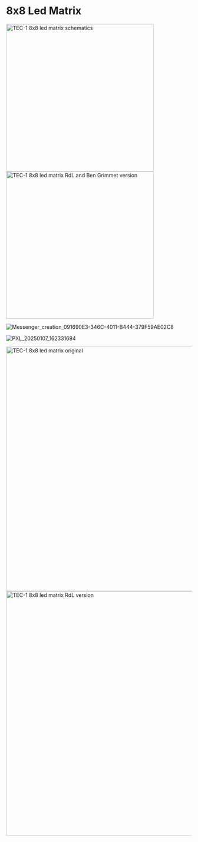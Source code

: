 # 8x8 Led Matrix

<img width="400" alt="TEC-1 8x8 led matrix schematics" src="https://github.com/user-attachments/assets/72958514-1d5b-45d7-a3e1-5271da147f7e" />






<img width="400" alt="TEC-1 8x8 led matrix RdL and Ben Grimmet version" src="https://github.com/user-attachments/assets/b1630003-4a62-47b0-bc6f-30cfc586f8d4" />


![Messenger_creation_091690E3-346C-4011-B444-379F59AE02C8](https://github.com/user-attachments/assets/64123196-de9e-45f9-ae1e-5d4f6d1789a9)



![PXL_20250107_162331694](https://github.com/user-attachments/assets/b7cf068f-bfbe-4cb3-be01-10cfa33e0849)


<img width="664" alt="TEC-1 8x8 led matrix original" src="https://github.com/user-attachments/assets/2ac487e5-b892-430b-b21b-ea84573e481e" />

<img width="664" alt="TEC-1 8x8 led matrix RdL version" src="https://github.com/user-attachments/assets/95ebd757-04f2-4b90-8795-3545e1dda0d4" />
